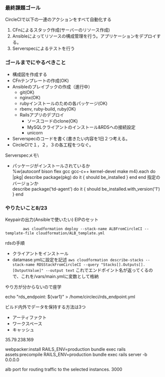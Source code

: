 ### 最終課題ゴール
CircleCIで以下の一連のアクションをすべて自動化する
1. CFnによるスタック作成(サーバーのリソース作成)
2. Ansibleによってリソースの構成管理を行う。アプリケーションをデプロイする。
3. Serverspecによるテストを行う


### ゴールまでにやるべきこと
* 構成図を作成する
* CFnテンプレートの作成(OK)
* Ansibleのプレイブックの作成（進行中）
  * git(OK)
  * nginx(OK)
  * rubyインストールのための各パッケージ(OK)
  * rbenv, ruby-build, ruby(OK)
  * Railsアプリのデプロイ
    * ソースコードのclone(OK)
    * MySQLクライアントのインストール&RDSへの接続設定
    * unicorn
* Serverspecのコードを書く(書きたい内容を1日２つ考える。
* CircleCIで１，２，３の各工程をつなぐ。


Serverspecメモ\
* パッケージがインストールされているか\
%w{autoconf bison flex gcc gcc-c++ kernel-devel make m4}.each do |pkg|
  describe package(pkg) do
    it { should be_installed }
  end
end
指定のバージョンか\
describe package('td-agent') do
  it { should be_installed.with_version('1') }
end

### やりたいこと8/23
Keypairの出力(Ansibleで使いたい)
EIPのセット

            aws cloudformation deploy --stack-name ALBFromCircleCI --template-file cloudformation/ALB_template.yml


rdsの手順
* クライアントをインストール
* datamase.ymlに設定を記述
  `aws cloudformation describe-stacks --stack-name RDSStackFromCircleCI --query "Stacks[].Outputs[].[OutputValue]" --output text`
  これでエンドポイント名が返ってくるので、これを/vars/main.ymlに変数として格納

やり方が分からないので座学

echo "rds_endpoint: ${var1}" > /home/circleci/rds_endpoint.yml

ビルド内外でデータを保持する方法は3つ
* アーティファクト
* ワークスペース
* キャッシュ

35.79.238.169

webpacker:install
RAILS_ENV=production bundle exec rails assets:precompile
RAILS_ENV=production bundle exec rails server -b 0.0.0.0

alb
port for routing traffic to the selected instances.
3000

